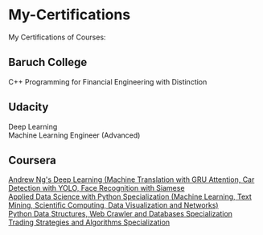 # My-Certifications
My Certifications of Courses:
## Baruch College
C++ Programming for Financial Engineering with Distinction
## Udacity
Deep Learning  
Machine Learning Engineer (Advanced)
## Coursera

[Andrew Ng's Deep Learning (Machine Translation with GRU Attention, Car Detection with YOLO, Face Recognition with Siamese](https://www.coursera.org/account/accomplishments/specialization/JUB9WYW882UB)  
[Applied Data Science with Python Specialization (Machine Learning, Text Mining, Scientific Computing, Data Visualization and Networks)](https://www.coursera.org/account/accomplishments/specialization/4US443LTXZ7C)  
[Python Data Structures, Web Crawler and Databases Specialization](https://www.coursera.org/account/accomplishments/specialization/QTF3P6KUU4KX)  
[Trading Strategies and Algorithms Specialization](https://www.coursera.org/account/accomplishments/specialization/KBBRCQ85KSXS)
